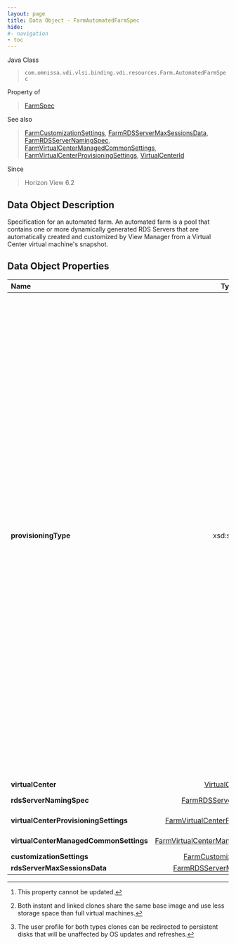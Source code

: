 ```yaml
---
layout: page
title: Data Object - FarmAutomatedFarmSpec
hide:
#- navigation
- toc
---
```






Java Class
> `com.omnissa.vdi.vlsi.binding.vdi.resources.Farm.AutomatedFarmSpec`

Property of
> [FarmSpec](vdi.resources.Farm.FarmSpec.md#field_detail)

See also
> [FarmCustomizationSettings](vdi.resources.Farm.CustomizationSettings.md), [FarmRDSServerMaxSessionsData](vdi.resources.Farm.RDSServerMaxSessionsData.md), [FarmRDSServerNamingSpec](vdi.resources.Farm.RDSServerNamingSpec.md), [FarmVirtualCenterManagedCommonSettings](vdi.resources.Farm.VirtualCenterManagedCommonSettings.md), [FarmVirtualCenterProvisioningSettings](vdi.resources.Farm.VirtualCenterProvisioningSettings.md), [VirtualCenterId](vdi.entity.VirtualCenterId.md)

Since
> Horizon View 6.2


## Data Object Description

Specification for an automated farm. An automated farm is a pool that contains one or more dynamically generated RDS Servers that are automatically created and customized by View Manager from a Virtual Center virtual machine's snapshot.

## Data Object Properties

 Name | Type | Description
:---|:---:|:---
**provisioningType**|  xsd:string|  The Source or the Provisioning Type of RDS Servers. [^2] <br>* This property will be one of:<br><table><tr><th>Value</th><th>Description</th></tr><tr><td>VIEW_COMPOSER</td><td>View composer linked clones managed as view RDS Servers. They share the same base image and use less storage space than full RDS Servers.</td></tr><tr><td>INSTANT_CLONE_ENGINE</td><td>Instant clone engine created 'instant clones' managed as view RDS Servers. Instant clone engine uses vmfork technology to create the instant clones, these clones take much less time for provisioning. Instant clones have many similarities to linked clones like :- [^109] [^110] This option is only valid for Automated Farm.</td></tr></table>
**virtualCenter**| [VirtualCenterId](vdi.entity.VirtualCenterId.md)|  Virtual Center server.
**rdsServerNamingSpec**| [FarmRDSServerNamingSpec](vdi.resources.Farm.RDSServerNamingSpec.md)|  Specifies the naming scheme for the RDS Servers in the farm.
**virtualCenterProvisioningSettings**| [FarmVirtualCenterProvisioningSettings](vdi.resources.Farm.VirtualCenterProvisioningSettings.md)|  Virtual Center provisioning settings for the automated farm.
**virtualCenterManagedCommonSettings**| [FarmVirtualCenterManagedCommonSettings](vdi.resources.Farm.VirtualCenterManagedCommonSettings.md)|  Common settings for RDS Servers managed by Virtual Center sources.
**customizationSettings**| [FarmCustomizationSettings](vdi.resources.Farm.CustomizationSettings.md)|  Customization settings.
**rdsServerMaxSessionsData**| [FarmRDSServerMaxSessionsData](vdi.resources.Farm.RDSServerMaxSessionsData.md)|  RDS Server max sessions data
 


 


[^2]: This property cannot be updated.
[^109]: Both instant and linked clones share the same base image and use less storage space than full virtual machines.
[^110]: The user profile for both types clones can be redirected to persistent disks that will be unaffected by OS updates and refreshes.